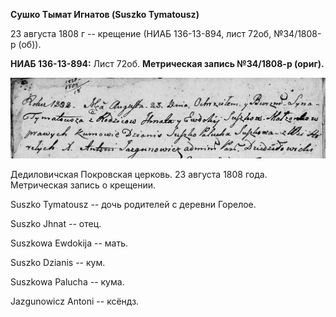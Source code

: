 **Сушко Тымат Игнатов (Suszko Tymatousz)**

23 августа 1808 г -- крещение (НИАБ 136-13-894, лист 72об, №34/1808-р
(об)).

**НИАБ 136-13-894:** Лист 72об. **Метрическая запись №34/1808-р
(ориг).**

![](./media/23c607a4f12d0277864e2d25675e8e449d987a68.png)

Дедиловичская Покровская церковь. 23 августа 1808 года. Метрическая
запись о крещении.

Suszko Tymatousz -- дочь родителей с деревни Горелое.

Suszko Jhnat -- отец.

Suszkowa Ewdokija -- мать.

Suszko Dzianis -- кум.

Suszkowa Palucha -- кума.

Jazgunowicz Antoni -- ксёндз.
